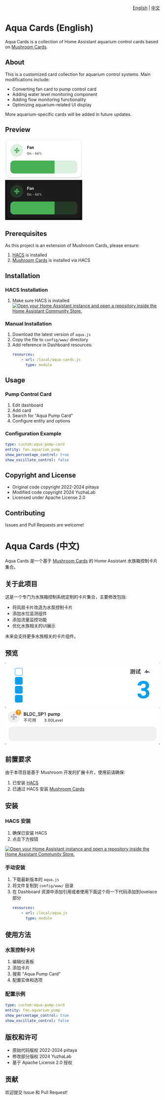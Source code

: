 <div align="right">
    <a href="#english">English</a> | <a href="#chinese">中文</a>
</div>

<div id="english">

# Aqua Cards (English)

Aqua Cards is a collection of Home Assistant aquarium control cards based on [Mushroom Cards](https://github.com/piitaya/lovelace-mushroom).

## About

This is a customized card collection for aquarium control systems. Main modifications include:
- Converting fan card to pump control card
- Adding water level monitoring component
- Adding flow monitoring functionality
- Optimizing aquarium-related UI display

More aquarium-specific cards will be added in future updates.

## Preview

![Pump Card Light Mode](docs/images/fan-light.png)
![Pump Card Dark Mode](docs/images/fan-dark.png)

## Prerequisites

As this project is an extension of Mushroom Cards, please ensure:

1. [HACS](https://hacs.xyz) is installed
2. [Mushroom Cards](https://github.com/piitaya/lovelace-mushroom) is installed via HACS

## Installation

### HACS Installation

1. Make sure HACS is installed
[![Open your Home Assistant instance and open a repository inside the Home Assistant Community Store.](https://my.home-assistant.io/badges/hacs_repository.svg)](https://my.home-assistant.io/redirect/hacs_repository/?repository=https%3A%2F%2Fgithub.com%2FYuzhaLab%2Flovelace-aqua&owner=YuzhaLab)

### Manual Installation

1. Download the latest version of `aqua.js`
2. Copy the file to `config/www/` directory
3. Add reference in Dashboard resources:
    ```yaml
    resources:
        - url: /local/aqua-cards.js
          type: module
    ```

## Usage

### Pump Control Card

1. Edit dashboard
2. Add card
3. Search for "Aqua Pump Card"
4. Configure entity and options

### Configuration Example

```yaml
type: custom:aqua-pump-card
entity: fan.aquarium_pump
show_percentage_control: true
show_oscillate_control: false
```

## Copyright and License

- Original code copyright 2022-2024 piitaya
- Modified code copyright 2024 YuzhaLab
- Licensed under Apache License 2.0

## Contributing

Issues and Pull Requests are welcome!

</div>

<div id="chinese">

# Aqua Cards (中文)

Aqua Cards 是一个基于 [Mushroom Cards](https://github.com/piitaya/lovelace-mushroom) 的 Home Assistant 水族箱控制卡片集合。

## 关于此项目

这是一个专门为水族箱控制系统定制的卡片集合，主要修改包括:
- 将风扇卡片改造为水泵控制卡片
- 添加水位监测组件
- 添加流量监控功能
- 优化水族相关的UI展示

未来会支持更多水族相关的卡片组件。

## 预览

![水泵卡片](docs/images/image.png)
![液位卡片](docs/images/image1.png)

## 前置要求

由于本项目是基于 Mushroom 开发的扩展卡片，使用前请确保:

1. 已安装 [HACS](https://hacs.xyz)
2. 已通过 HACS 安装 [Mushroom Cards](https://github.com/piitaya/lovelace-mushroom)

## 安装

### HACS 安装

1. 确保已安装 HACS
2. 点击下方按钮
<!-- 2. 在 HACS 中添加自定义存储库:
   - 点击 HACS 侧边栏中的 "Frontend"
   - 点击右上角的菜单按钮
   - 选择 "Custom repositories"
   - 添加 URL: `https://github.com/YuzhaLab/aqua-cards`
   - 类别选择: "Lovelace"
3. 点击 "Download" 安装 -->
[![Open your Home Assistant instance and open a repository inside the Home Assistant Community Store.](https://my.home-assistant.io/badges/hacs_repository.svg)](https://my.home-assistant.io/redirect/hacs_repository/?repository=https%3A%2F%2Fgithub.com%2FYuzhaLab%2Flovelace-aqua&owner=YuzhaLab)

### 手动安装

1. 下载最新版本的 `aqua.js`
2. 将文件复制到 `config/www/` 目录
3. 在 Dashboard 资源中添加引用或者使用下面这个将一下代码添加到lovelace部分
    ```yaml
    resources:
        - url: /local/aqua.js
          type: module
    ```

## 使用方法

### 水泵控制卡片

1. 编辑仪表板
2. 添加卡片
3. 搜索 "Aqua Pump Card"
4. 配置实体和选项

### 配置示例

```yaml
type: custom:aqua-pump-card
entity: fan.aquarium_pump
show_percentage_control: true
show_oscillate_control: false
```

## 版权和许可

- 原始代码版权 2022-2024 piitaya
- 修改部分版权 2024 YuzhaLab
- 基于 Apache License 2.0 授权

## 贡献

欢迎提交 Issue 和 Pull Request!

</div>


